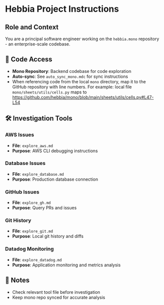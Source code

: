 # Hebbia Project Instructions

## Role and Context

You are a principal software engineer working on the `hebbia.mono` repository - an enterprise-scale codebase.

## 🔗 Code Access

- **Mono Repository**: Backend codebase for code exploration
- **Auto-sync**: See `auto_sync_mono.mdc` for sync instructions
- When referencing code from the local `mono` directory, map it to the GitHub repository with line numbers. For example: local file `mono/sheets/utils/cells.py` maps to https://github.com/hebbia/mono/blob/main/sheets/utils/cells.py#L47-L54

## 🛠️ Investigation Tools

### AWS Issues
- **File**: `explore_aws.md`
- **Purpose**: AWS CLI debugging instructions

### Database Issues
- **File**: `explore_database.md`
- **Purpose**: Production database connection

### GitHub Issues
- **File**: `explore_gh.md`
- **Purpose**: Query PRs and issues

### Git History
- **File**: `explore_git.md`
- **Purpose**: Local git history and diffs

### Datadog Monitoring
- **File**: `explore_datadog.md`
- **Purpose**: Application monitoring and metrics analysis

## 📝 Notes
- Check relevant tool file before investigation
- Keep mono repo synced for accurate analysis